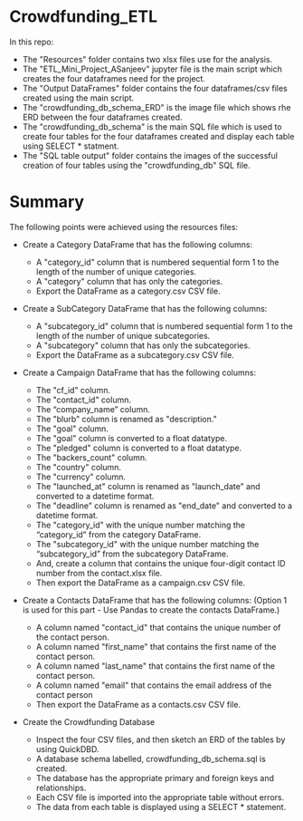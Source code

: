 # Crowdfunding_ETL

In this repo:

* The "Resources" folder contains two xlsx files use for the analysis.
* The "ETL_Mini_Project_ASanjeev" jupyter file is the main script which creates the four dataframes need for the project.
* The "Output DataFrames" folder contains the four dataframes/csv files created using the main script.
* The "crowdfunding_db_schema_ERD" is the image file which shows rhe ERD between the four dataframes created.
* The "crowdfunding_db_schema" is the main SQL file which is used to create four tables for the four dataframes created and display each table using SELECT * statment.
* The "SQL table output" folder contains the images of the successful creation of four tables using the "crowdfunding_db" SQL file.

# Summary

The following points were achieved using the resources files:

* Create a Category DataFrame that has the following columns:

    * A "category_id" column that is numbered sequential form 1 to the length of the number of unique categories.
    * A "category" column that has only the categories.
    * Export the DataFrame as a category.csv CSV file.

* Create a SubCategory DataFrame that has the following columns:

    * A "subcategory_id" column that is numbered sequential form 1 to the length of the number of unique subcategories.
    * A "subcategory" column that has only the subcategories.
    * Export the DataFrame as a subcategory.csv CSV file.

* Create a Campaign DataFrame that has the following columns:

    * The "cf_id" column.
    * The "contact_id" column.
    * The “company_name” column.
    * The "blurb" column is renamed as "description."
    * The "goal" column.
    * The "goal" column is converted to a float datatype.
    * The "pledged" column is converted to a float datatype.
    * The "backers_count" column.
    * The "country" column.
    * The "currency" column.
    * The "launched_at" column is renamed as "launch_date" and converted to a datetime format.
    * The "deadline" column is renamed as "end_date" and converted to a datetime format.
    * The "category_id" with the unique number matching the “category_id” from the category DataFrame.
    * The "subcategory_id" with the unique number matching the “subcategory_id” from the subcategory DataFrame.
    * And, create a column that contains the unique four-digit contact ID number from the contact.xlsx file.
    * Then export the DataFrame as a campaign.csv CSV file.

* Create a Contacts DataFrame that has the following columns: (Option 1 is used for this part - Use Pandas to create the contacts DataFrame.)

    * A column named "contact_id" that contains the unique number of the contact person.
    * A column named "first_name" that contains the first name of the contact person.
    * A column named "last_name" that contains the first name of the contact person.
    * A column named "email" that contains the email address of the contact person
    * Then export the DataFrame as a contacts.csv CSV file.

* Create the Crowdfunding Database

    * Inspect the four CSV files, and then sketch an ERD of the tables  by using QuickDBD.
    * A database schema labelled, crowdfunding_db_schema.sql is created.
    * The database has the appropriate primary and foreign keys and relationships.
    * Each CSV file is imported into the appropriate table without errors.
    * The data from each table is displayed using a SELECT * statement.

